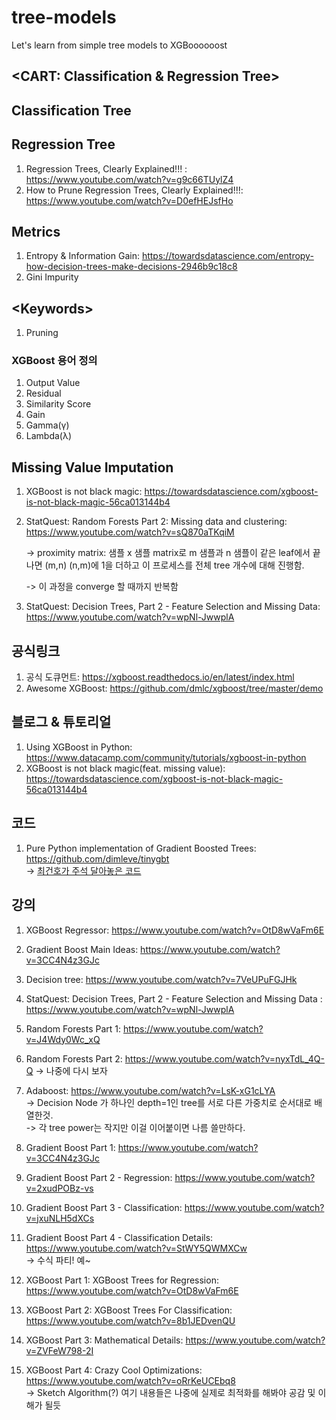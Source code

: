 # tree-models
Let's learn from simple tree models to XGBoooooost

## \<CART: Classification & Regression Tree\>

## Classification Tree

## Regression Tree

1. Regression Trees, Clearly Explained!!! :  https://www.youtube.com/watch?v=g9c66TUylZ4  
2. How to Prune Regression Trees, Clearly Explained!!!: https://www.youtube.com/watch?v=D0efHEJsfHo


## Metrics

1. Entropy & Information Gain: https://towardsdatascience.com/entropy-how-decision-trees-make-decisions-2946b9c18c8
2. Gini Impurity


## \<Keywords\>

1. Pruning

### XGBoost 용어 정의

1. Output Value
2. Residual
3. Similarity Score
4. Gain
5. Gamma(γ)
6. Lambda(λ)



## Missing Value Imputation

1. XGBoost is not black magic: https://towardsdatascience.com/xgboost-is-not-black-magic-56ca013144b4
2. StatQuest: Random Forests Part 2: Missing data and clustering: https://www.youtube.com/watch?v=sQ870aTKqiM  

   -> proximity matrix: 샘플 x 샘플 matrix로 m 샘플과 n 샘플이 같은 leaf에서 끝나면 (m,n) (n,m)에 1을 더하고 이 프로세스를 전체 tree 개수에 대해 진행함.  
   
   -> 이 과정을 converge 할 때까지 반복함
3. StatQuest: Decision Trees, Part 2 - Feature Selection and Missing Data: https://www.youtube.com/watch?v=wpNl-JwwplA



## 공식링크

1. 공식 도큐먼트: https://xgboost.readthedocs.io/en/latest/index.html
2. Awesome XGBoost: https://github.com/dmlc/xgboost/tree/master/demo


## 블로그 & 튜토리얼

1. Using XGBoost in Python: https://www.datacamp.com/community/tutorials/xgboost-in-python
2. XGBoost is not black magic(feat. missing value): https://towardsdatascience.com/xgboost-is-not-black-magic-56ca013144b4 


## 코드

1. Pure Python implementation of Gradient Boosted Trees: https://github.com/dimleve/tinygbt  
  -> [최건호가 주석 달아놓은 코드](./tiny-gbt)


## 강의

1. XGBoost Regressor: https://www.youtube.com/watch?v=OtD8wVaFm6E

2. Gradient Boost Main Ideas: https://www.youtube.com/watch?v=3CC4N4z3GJc

3. Decision tree: https://www.youtube.com/watch?v=7VeUPuFGJHk
3. StatQuest: Decision Trees, Part 2 - Feature Selection and Missing Data :   https://www.youtube.com/watch?v=wpNl-JwwplA


4. Random Forests Part 1: https://www.youtube.com/watch?v=J4Wdy0Wc_xQ
5. Random Forests Part 2: https://www.youtube.com/watch?v=nyxTdL_4Q-Q -> 나중에 다시 보자

6. Adaboost: https://www.youtube.com/watch?v=LsK-xG1cLYA  
  -> Decision Node 가 하나인 depth=1인 tree를 서로 다른 가중치로 순서대로 배열한것.  
  -> 각 tree power는 작지만 이걸 이어붙이면 나름 쓸만하다.
  
7. Gradient Boost Part 1: https://www.youtube.com/watch?v=3CC4N4z3GJc
8. Gradient Boost Part 2 - Regression: https://www.youtube.com/watch?v=2xudPOBz-vs
9. Gradient Boost Part 3 - Classification: https://www.youtube.com/watch?v=jxuNLH5dXCs
10. Gradient Boost Part 4 - Classification Details: https://www.youtube.com/watch?v=StWY5QWMXCw  
  -> 수식 파티! 예~
  
11. XGBoost Part 1: XGBoost Trees for Regression: https://www.youtube.com/watch?v=OtD8wVaFm6E
12. XGBoost Part 2: XGBoost Trees For Classification: https://www.youtube.com/watch?v=8b1JEDvenQU 
13. XGBoost Part 3: Mathematical Details: https://www.youtube.com/watch?v=ZVFeW798-2I
14. XGBoost Part 4: Crazy Cool Optimizations: https://www.youtube.com/watch?v=oRrKeUCEbq8  
-> Sketch Algorithm(?) 여기 내용들은 나중에 실제로 최적화를 해봐야 공감 및 이해가 될듯
